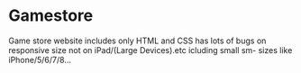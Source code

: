 # Gamestore

Game store website includes only HTML and CSS
has lots of bugs on responsive size not on iPad/(Large Devices).etc
icluding small sm- sizes like iPhone/5/6/7/8...

